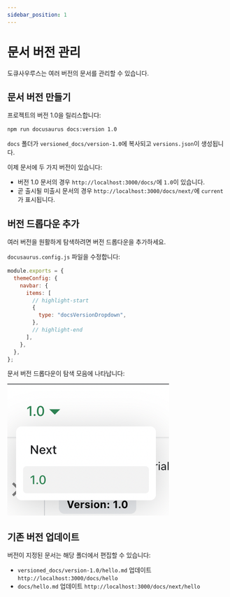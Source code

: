 ```yaml
---
sidebar_position: 1
---
```


# 문서 버전 관리

도큐사우루스는 여러 버전의 문서를 관리할 수 있습니다.

## 문서 버전 만들기

프로젝트의 버전 1.0을 릴리스합니다:

```bash
npm run docusaurus docs:version 1.0
```

`docs` 폴더가 `versioned_docs/version-1.0`에 복사되고 `versions.json`이 생성됩니다.

이제 문서에 두 가지 버전이 있습니다:

- 버전 1.0 문서의 경우 `http://localhost:3000/docs/`에 `1.0`이 있습니다.
- 곧 출시될 미출시 문서의 경우 `http://localhost:3000/docs/next/`에 `current`가 표시됩니다.

## 버전 드롭다운 추가

여러 버전을 원활하게 탐색하려면 버전 드롭다운을 추가하세요.

`docusaurus.config.js` 파일을 수정합니다:

```js title="docusaurus.config.js"
module.exports = {
  themeConfig: {
    navbar: {
      items: [
        // highlight-start
        {
          type: "docsVersionDropdown",
        },
        // highlight-end
      ],
    },
  },
};
```

문서 버전 드롭다운이 탐색 모음에 나타납니다:

![문서 버전 드롭다운](./img/docsVersionDropdown.png)

## 기존 버전 업데이트

버전이 지정된 문서는 해당 폴더에서 편집할 수 있습니다:

- `versioned_docs/version-1.0/hello.md` 업데이트 `http://localhost:3000/docs/hello`
- `docs/hello.md` 업데이트 `http://localhost:3000/docs/next/hello`
